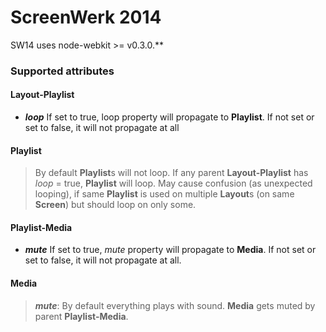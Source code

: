 # ScreenWerk 2014

SW14 uses node-webkit >= v0.3.0.**


### Supported attributes

#### Layout-Playlist

- ***loop***
  If set to true, loop property will propagate to **Playlist**. If not set or set to false, it will not propagate at all

#### Playlist

> By default **Playlist**s will not loop. If any parent **Layout-Playlist** has *loop* = true, **Playlist** will loop.
> May cause confusion (as unexpected looping), if same **Playlist** is used on multiple **Layout**s (on same **Screen**) but should loop on only some.

#### Playlist-Media
- ***mute***
  If set to true, *mute* property will propagate to **Media**. If not set or set to false, it will not propagate at all.
  
#### Media
> ***mute***: By default everything plays with sound. **Media** gets muted by parent **Playlist-Media**.
